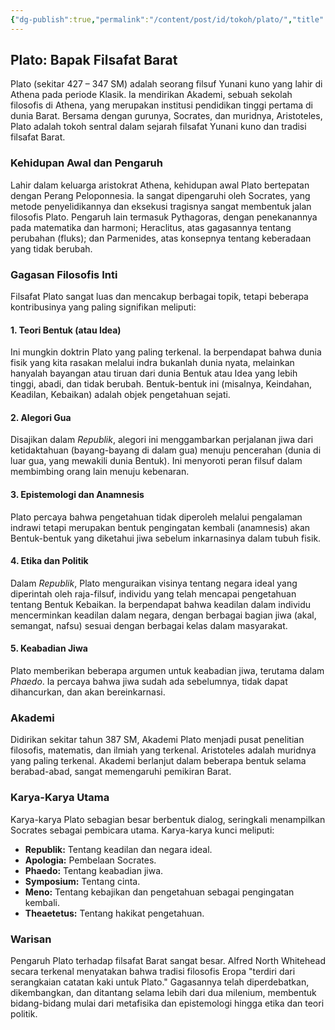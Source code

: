 ```yaml
---
{"dg-publish":true,"permalink":"/content/post/id/tokoh/plato/","title":"Plato"}
---
```



## Plato: Bapak Filsafat Barat

Plato (sekitar 427 – 347 SM) adalah seorang filsuf Yunani kuno yang lahir di Athena pada periode Klasik. Ia mendirikan Akademi, sebuah sekolah filosofis di Athena, yang merupakan institusi pendidikan tinggi pertama di dunia Barat. Bersama dengan gurunya, Socrates, dan muridnya, Aristoteles, Plato adalah tokoh sentral dalam sejarah filsafat Yunani kuno dan tradisi filsafat Barat.

### Kehidupan Awal dan Pengaruh

Lahir dalam keluarga aristokrat Athena, kehidupan awal Plato bertepatan dengan Perang Peloponnesia. Ia sangat dipengaruhi oleh Socrates, yang metode penyelidikannya dan eksekusi tragisnya sangat membentuk jalan filosofis Plato. Pengaruh lain termasuk Pythagoras, dengan penekanannya pada matematika dan harmoni; Heraclitus, atas gagasannya tentang perubahan (fluks); dan Parmenides, atas konsepnya tentang keberadaan yang tidak berubah.

### Gagasan Filosofis Inti

Filsafat Plato sangat luas dan mencakup berbagai topik, tetapi beberapa kontribusinya yang paling signifikan meliputi:

#### 1. Teori Bentuk (atau Idea)
Ini mungkin doktrin Plato yang paling terkenal. Ia berpendapat bahwa dunia fisik yang kita rasakan melalui indra bukanlah dunia nyata, melainkan hanyalah bayangan atau tiruan dari dunia Bentuk atau Idea yang lebih tinggi, abadi, dan tidak berubah. Bentuk-bentuk ini (misalnya, Keindahan, Keadilan, Kebaikan) adalah objek pengetahuan sejati.

#### 2. Alegori Gua
Disajikan dalam *Republik*, alegori ini menggambarkan perjalanan jiwa dari ketidaktahuan (bayang-bayang di dalam gua) menuju pencerahan (dunia di luar gua, yang mewakili dunia Bentuk). Ini menyoroti peran filsuf dalam membimbing orang lain menuju kebenaran.

#### 3. Epistemologi dan Anamnesis
Plato percaya bahwa pengetahuan tidak diperoleh melalui pengalaman indrawi tetapi merupakan bentuk pengingatan kembali (anamnesis) akan Bentuk-bentuk yang diketahui jiwa sebelum inkarnasinya dalam tubuh fisik.

#### 4. Etika dan Politik
Dalam *Republik*, Plato menguraikan visinya tentang negara ideal yang diperintah oleh raja-filsuf, individu yang telah mencapai pengetahuan tentang Bentuk Kebaikan. Ia berpendapat bahwa keadilan dalam individu mencerminkan keadilan dalam negara, dengan berbagai bagian jiwa (akal, semangat, nafsu) sesuai dengan berbagai kelas dalam masyarakat.

#### 5. Keabadian Jiwa
Plato memberikan beberapa argumen untuk keabadian jiwa, terutama dalam *Phaedo*. Ia percaya bahwa jiwa sudah ada sebelumnya, tidak dapat dihancurkan, dan akan bereinkarnasi.

### Akademi

Didirikan sekitar tahun 387 SM, Akademi Plato menjadi pusat penelitian filosofis, matematis, dan ilmiah yang terkenal. Aristoteles adalah muridnya yang paling terkenal. Akademi berlanjut dalam beberapa bentuk selama berabad-abad, sangat memengaruhi pemikiran Barat.

### Karya-Karya Utama

Karya-karya Plato sebagian besar berbentuk dialog, seringkali menampilkan Socrates sebagai pembicara utama. Karya-karya kunci meliputi:
* **Republik:** Tentang keadilan dan negara ideal.
* **Apologia:** Pembelaan Socrates.
* **Phaedo:** Tentang keabadian jiwa.
* **Symposium:** Tentang cinta.
* **Meno:** Tentang kebajikan dan pengetahuan sebagai pengingatan kembali.
* **Theaetetus:** Tentang hakikat pengetahuan.

### Warisan

Pengaruh Plato terhadap filsafat Barat sangat besar. Alfred North Whitehead secara terkenal menyatakan bahwa tradisi filosofis Eropa "terdiri dari serangkaian catatan kaki untuk Plato." Gagasannya telah diperdebatkan, dikembangkan, dan ditantang selama lebih dari dua milenium, membentuk bidang-bidang mulai dari metafisika dan epistemologi hingga etika dan teori politik.